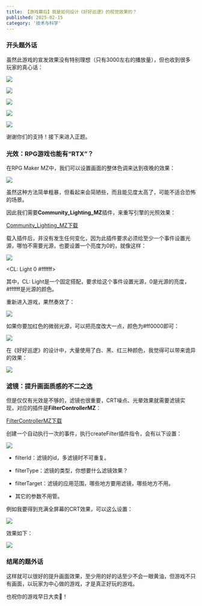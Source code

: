 ```yaml
---
title: 【游戏幕后】我是如何设计《好好巡逻》的视觉效果的？
published: 2025-02-15
category: '技术与科学'
---
```


### 开头题外话

虽然此游戏的宣发效果没有特别理想（只有3000左右的播放量），但也收到很多玩家的真心话：

![](images/image.png)

![](images/image-1.png)

![](images/image-2.png)

![](images/image-3.png)

![](images/image-4.png)

谢谢你们的支持！接下来进入正题。

### 光效：RPG游戏也能有“RTX”？

在RPG Maker MZ中，我们可以设置画面的整体色调来达到夜晚的效果：

![](images/image-5.png)

虽然这种方法简单粗暴，但看起来会简陋些，而且能见度太高了，可能不适合恐怖的场景。

因此我们需要**Community_Lighting_MZ**插件，来重写引擎的光照效果：

[Community_Lighting_MZ](https://blog.pinpe.top/wp-content/uploads/2025/02/Community_Lighting_MZ.js)[下载](https://blog.pinpe.top/wp-content/uploads/2025/02/Community_Lighting_MZ.js)

载入插件后，并没有发生任何变化，因为此插件要求必须给至少一个事件设置光源，哪怕不需要光源，也要设置一个亮度为0的，就像这样：

![](images/image-6.png)

&lt;CL: Light 0 #ffffff>

其中，CL: Light是一个固定搭配，要求给这个事件设置光源，0是光源的亮度，#ffffff是光源的颜色。

重新进入游戏，果然奏效了：

![](images/image-7.png)

如果你要加红色的微弱光源，可以把亮度改大一点，颜色为#ff0000即可：

![](images/image-8.png)

在《好好巡逻》的设计中，大量使用了白、黑、红三种颜色，我觉得可以带来诡异的效果：

![](images/屏幕截图-2025-02-10-184100.png)

### 滤镜：提升画面质感的不二之选

但是仅仅有光效是不够的，滤镜也很重要，CRT噪点、光晕效果就需要滤镜实现，对应的插件是**FilterControllerMZ**：

[FilterControllerMZ](https://blog.pinpe.top/wp-content/uploads/2025/02/FilterControllerMZ.js)[下载](https://blog.pinpe.top/wp-content/uploads/2025/02/FilterControllerMZ.js)

创建一个自动执行一次的事件，执行createFilter插件指令，会有以下设置：

![](images/image-9.png)

* filterId：滤镜的id，多滤镜时不可重复。

* filterType：滤镜的类型，你想要什么滤镜效果？

* filterTarget：滤镜的应用范围，哪些地方要用滤镜，哪些地方不用。

* 其它的参数不用管。

例如我要得到充满全屏幕的CRT效果，可以这么设置：

![](images/image-10.png)

效果如下：

![](images/image-11.png)

### 结尾的题外话

这样就可以很好的提升画面效果，至少用的好的话至少不会一眼黄油，但游戏不只有画面，以玩家为中心做的游戏，才是真正好玩的游戏。

也祝你的游戏早日大卖👏！